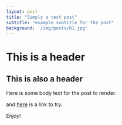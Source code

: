```yaml
---
layout: post
title: "Simply a test post"
subtitle: "example subtitle for the post"
background: '/img/posts/01.jpg'
---
```


# This is a header

## This is also a header

Here is some body text for the post to render.

and [here](https://www.google.com) is a link to try.

*Enjoy*!